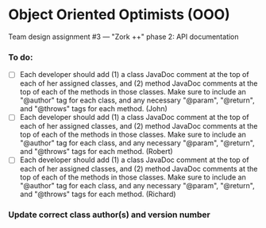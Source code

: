 # Object Oriented Optimists (OOO)
Team design assignment #3 — "Zork ++" phase 2: API documentation

### To do:
- [ ] Each developer should add (1) a class JavaDoc comment at the top of each of her assigned classes, and (2) method JavaDoc comments at the top of each of the methods in those classes. Make sure to include an "@author" tag for each class, and any necessary "@param", "@return", and "@throws" tags for each method. (John) 
- [ ] Each developer should add (1) a class JavaDoc comment at the top of each of her assigned classes, and (2) method JavaDoc comments at the top of each of the methods in those classes. Make sure to include an "@author" tag for each class, and any necessary "@param", "@return", and "@throws" tags for each method. (Robert)
- [ ] Each developer should add (1) a class JavaDoc comment at the top of each of her assigned classes, and (2) method JavaDoc comments at the top of each of the methods in those classes. Make sure to include an "@author" tag for each class, and any necessary "@param", "@return", and "@throws" tags for each method. (Richard)

### Update correct class author(s) and version number
